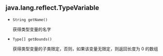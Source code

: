## java.lang.reflect.TypeVariable

* `String getName()`

  获得类型变量的名字

* `Type[] getBounds()`

  获得类型变量的子类限定，否则，如果该变量无限定，则返回长度为 0 的数组